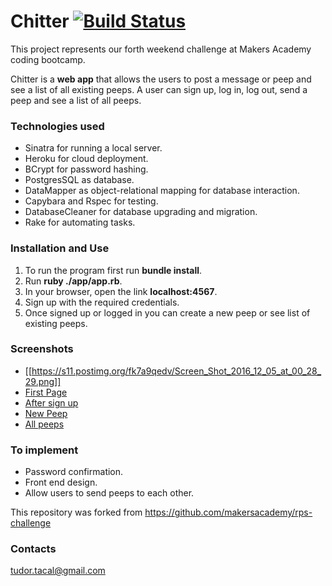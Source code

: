 # Chitter [![Build Status](https://travis-ci.org/TudorTacal/chitter-challenge.svg?branch=master)](https://travis-ci.org/TudorTacal/chitter-challenge)

This project represents our forth weekend challenge at Makers Academy coding bootcamp.  

Chitter is a **web app** that allows the users to post a message or peep and see a list of all existing peeps. A user can sign up, log in, log out, send a peep and see a list of all peeps.

### Technologies used

* Sinatra for running a local server.
* Heroku for cloud deployment.
* BCrypt for password hashing.
* PostgresSQL as database.
* DataMapper as object-relational mapping for database interaction.
* Capybara and Rspec for testing.
* DatabaseCleaner for database upgrading and migration.
* Rake for automating tasks.

### Installation and Use

1. To run the program first run **bundle install**.
2. Run **ruby ./app/app.rb**.
3. In your browser, open the link **localhost:4567**.
4. Sign up with the required credentials.
5. Once signed up or logged in you can create a new peep or see list of existing peeps.

### Screenshots

* [[https://s11.postimg.org/fk7a9qedv/Screen_Shot_2016_12_05_at_00_28_29.png]]
* [First Page](https://s11.postimg.org/fk7a9qedv/Screen_Shot_2016_12_05_at_00_28_29.png)
* [After sign up](https://s14.postimg.org/t4pvv2k9t/Screen_Shot_2016_12_05_at_00_31_16.png)
* [New Peep](https://s16.postimg.org/r0vcahx6t/Screen_Shot_2016_12_05_at_00_32_06.png)
* [All peeps](https://s12.postimg.org/vhzesoh31/Screen_Shot_2016_12_05_at_00_32_43.png)

### To implement

* Password confirmation.
* Front end design.
* Allow users to send peeps to each other.


This repository was forked from https://github.com/makersacademy/rps-challenge

### Contacts
tudor.tacal@gmail.com
